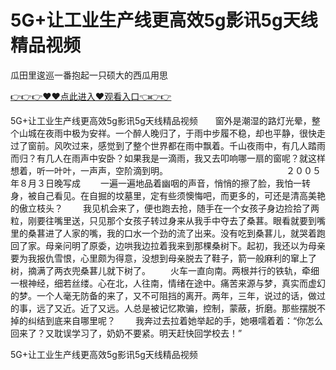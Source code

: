 # 5G+让工业生产线更高效5g影讯5g天线精品视频
瓜田里逡巡一番抱起一只硕大的西瓜用思

<a href="https://github.com/getmal/fdwwt/issues/2">👉👉👉♥♥点此进入♥观看入口👈👉👉</a>

5G+让工业生产线更高效5g影讯5g天线精品视频　　窗外是潮湿的路灯光晕，整个山城在夜雨中极为安祥。一个醉人晚归了，于雨中步履不稳，却也平静，很快走过了窗前。风吹过来，感觉到了整个世界都在雨中飘着。千山夜雨中，有几人踏雨而归？有几人在雨声中安卧？如果我是一滴雨，我又去叩响哪一扇的窗呢？就这样想着，听一叶叶，一声声，空阶滴到明。　　　　　　　　　　　　　　２００５年８月３日晚写成
　　一遍一遍地品着幽咽的声音，悄悄的擦了脸，我怕一转身，被自己看见。在自掘的坟墓里，定有些须懊悔吧，而更多的，可还是清高美艳的傲立枝头？
　　我见机会来了，便也跑去抢，随手在一个女孩子身边捡拾了两粒，刚要往嘴里送，只见那个女孩子转过身来从我手中夺去了桑葚。眼看就要到嘴里的桑葚进了人家的嘴，我的口水一个劲的流了出来。没有吃到桑葚儿，就哭着跑回了家。母亲问明了原委，边哄我边拉着我来到那棵桑树下。起初，我还以为母亲要为我报仇雪恨，心里颇为得意，没想到母亲脱去了鞋子，箭一般麻利的窜上了树，摘满了两衣兜桑葚儿就下树了。
　　火车一直向南。两根并行的铁轨，牵细一根神经，细若丝缕。心在北，人往南，情绪在途中。痛苦来源与梦，真实而虚幻的梦。一个人毫无防备的来了，又不可阻挡的离开。两年，三年，说过的话，做过的事，远了又近。近了又远。人总是被记忆欺骗，控制，蒙蔽，折磨。那些摆脱不掉的纠结到底来自哪里呢？
　　我奔过去拉着她举起的手，她嗫嚅着着：“你怎么回来了？又耽误学习了，奶奶不要紧。明天赶快回学校去！”

5G+让工业生产线更高效5g影讯5g天线精品视频
